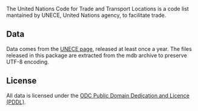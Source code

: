 The United Nations Code for Trade and Transport Locations is a code list mantained by UNECE, United Nations agency, to facilitate trade.

## Data

Data comes from the [UNECE page](http://www.unece.org/cefact/locode/welcome.html), released at least once a year. The files released in this package are extracted from the mdb archive to preserve UTF-8 encoding.

## License

All data is licensed under the [ODC Public Domain Dedication and Licence (PDDL)](http://opendatacommons.org/licenses/pddl/1-0/).
